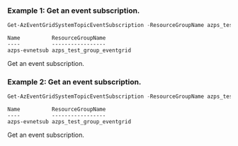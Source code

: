 ### Example 1: Get an event subscription.
```powershell
Get-AzEventGridSystemTopicEventSubscription -ResourceGroupName azps_test_group_eventgrid -SystemTopicName azps-systopic
```

```output
Name          ResourceGroupName
----          -----------------
azps-evnetsub azps_test_group_eventgrid
```

Get an event subscription.

### Example 2: Get an event subscription.
```powershell
Get-AzEventGridSystemTopicEventSubscription -ResourceGroupName azps_test_group_eventgrid -SystemTopicName azps-systopic -EventSubscriptionName azps-evnetsub
```

```output
Name          ResourceGroupName
----          -----------------
azps-evnetsub azps_test_group_eventgrid
```

Get an event subscription.
